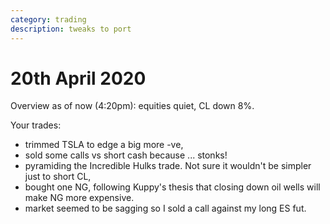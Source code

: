 ```yaml
---
category: trading
description: tweaks to port
---
```


# 20th April 2020

Overview as of now \(4:20pm\): equities quiet, CL down 8%.

Your trades:

* trimmed TSLA to edge a big more -ve,
* sold some calls vs short cash because ... stonks!
* pyramiding the Incredible Hulks trade. Not sure it wouldn't be simpler just to short CL,
* bought one NG, following Kuppy's thesis that closing down oil wells will make NG more expensive.
* market seemed to be sagging so I sold a call against my long ES fut.

